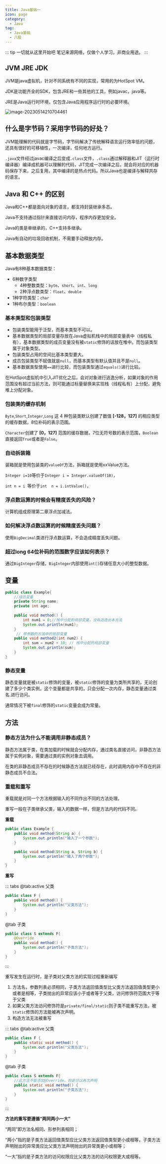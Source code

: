 ```yaml
---
title: Java基础一
icon: page
category:
  - Java
tag:
  - Java基础
  - 八股 
---
```


::: tip 一切就从这里开始吧
笔记来源网络，仅做个人学习，非商业用途。
:::

## JVM  JRE  JDK

JVM是java虚拟机，针对不同系统有不同的实现，常用的为HotSpot VM。

JDK是功能齐全的SDK，包含JRE和一些其他的工具，例如javac，java等。

JRE是Java运行时环境，仅包含Java应用程序运行时的必要环境。
<!-- more -->
![image-20230514210704461](/markdown/image-20230514210704461.png)

## 什么是字节码？采用字节码的好处？

JVM能理解的代码就是字节码，字节码解决了传统解释语言运行效率低的问题，还具有很好的可移植性，一次编译，任何地方运行。

`.java`文件经过javac编译之后变成`.class`文件，`.class`通过解释器和JIT（运行时编译器）编译成机器可以理解的代码，JIT完成一次编译之后，就会将对应的机器码保存下来，之后复用，其中编译的是热点代码。所以Java也是编译与解释共存的语言。

## Java 和 C++ 的区别

Java和C++都是面向对象的语言，都支持封装继承多态。

Java不支持通过指针来直接访问内存，程序内存更加安全。

Java的类是单继承的，C++支持多继承。

Java有自动的垃圾回收机制，不需要手动释放内存。

## 基本数据类型

Java有8种基本数据类型：

- 6种数字类型
  - 4种整数类型：`byte`、`short`、`int`、`long`
  - 2种浮点数类型：`float`、`double`
- 1种字符类型：`char`
- 1种布尔类型：`boolean`

### 基本类型和包装类型

- 包装类型能用于泛型，而基本类型不可以。
- 基本数据类型的局部变量存放在Java虚拟机栈中的局部变量表中（线程私有），基本数据类型的成员变量没有被`static`修饰的话放在堆中。而包装类型属于对象类型。
- 包装类型占用的空间比基本类型要大。
- 成员包装类型不赋值就是`null`，而基本类型有默认值并且不是`null`。
- 基本数据类型使用`==`进行比较，而包装类型通过`equals()`进行比较。

在HotSpot虚拟机中引入JIT优化之后，会对对象进行逃逸分析，如果对象的作用范围没有超过当前方法，则可能通过标量替换来实现栈（线程私有）上分配，避免堆上分配对象。

### 包装类的缓存机制

`Byte`,`Short`,`Integer`,`Long` 这 4 种包装类默认创建了数值 **[-128，127]** 的相应类型的缓存数据，8位补码的表示范围。

`Character`创建了 **[0，127]** 范围的缓存数据，7位无符号数的表示范围，`Boolean`直接返回`True`或者是`False`。

### 自动拆装箱

装箱就是使用包装类的`valueOf`方法，拆箱就是使用xxValue方法。

`Integer i=10`等价于`Integer i = Integer.valueOf(10)`，

`int n = i `等价于` int  n = i.intValue() `，

### 浮点数运算的时候会有精度丢失的风险？

计算机组成原理第二章浮点加减法。

### 如何解决浮点数运算的时候精度丢失问题？

使用`BigDecimal`类进行浮点数运算，不会造成精度丢失问题。

### 超过long 64位补码的范围数字应该如何表示？

通过`BigInteger`存储，`BigInteger`内部使用`int[]`存储任意大小的整型数据。

## 变量

```java
public class Example{
    //成员变量
    private String name;
    private int age;
    
    public void method() {
        int num1 = 0;//栈中分配的局部变量，没有逃逸出本方法
        System.out.println(num1);
    }
     // 带参数的方法中的局部变量
    public void method2(int num2) {
        int sum = num2 + 10; // 栈中分配的局部变量
        System.out.println(sum);
    }
}
```

### 静态变量

静态变量就是被`static`修饰的变量，被`static`修饰的变量为类所共享的，无论创建了多少个类实例，这个变量都是共享的，只会分配一次内存，静态变量通过类名.进行访问。

通常情况下被`final`修饰的`static`变量会成为常量。

## 方法

### 静态方法为什么不能调用非静态成员？

静态方法属于类，在类加载的时候就会分配内存，通过类名直接访问，非静态方法属于实例对象，需要通过类的实例对象去调用。

在类的非静态成员不存在的时候静态方法就已经存在，此时调用内存中不存在的非静态成员不合法。

### 重载和重写

重载就是对同一个方法根据输入的不同作出不同的方法处理。

重写一般在子类继承父类，输入的数据一样，但是方法内的代码不同。

**重载**

```java
public class Example {
    public void method(String a) {
        System.out.println("输入了一个参数");
    }

    public void method(String a, String b) {
        System.out.println("输入了两个参数");
    }
}
```

**重写**

::: tabs
@tab:active 父类

```java
public class F {
    public void method() {
        System.out.println("父类方法");
    }
}
```

@tab 子类

```java
public class S extends F{
    @Override
    public void method() {
        System.out.println("子类方法");
    }
}
```

:::

重写发生在运行时，是子类对父类方法的实现过程重新编写

1. 方法名，参数列表必须相同，子类方法返回值类型比父类方法返回值类型更小或者是相等，子类抛出的异常应该小于或者等于父类，访问修饰符范围大于等于父类
2. 如果父类方法访问修饰符是`private/final/static`则子类不能重写方法，被`static`修饰的方法能被再次声明。
3. 构造方法无法被重写

::: tabs
@tab:active 父类

```java
public class F {
    public static void method() {
        System.out.println("父类方法");
    }
}
```

@tab 子类

```java
public class S extends F{
    //此方法不能添加@Override，但是可以再次声明
    public static void method() {
        System.out.println("子类方法");
    }
}
```

:::

**方法的重写要遵循“两同两小一大”**

“两同”即方法名相同、形参列表相同；

“两小”指的是子类方法返回值类型应比父类方法返回值类型更小或相等，子类方法声明抛出的异常类应比父类方法声明抛出的异常类更小或相等；

“一大”指的是子类方法的访问权限应比父类方法的访问权限更大或相等。











